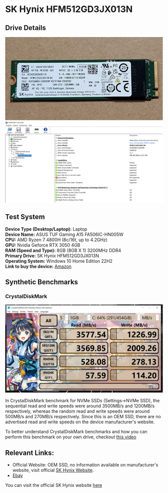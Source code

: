 # SK Hynix HFM512GD3JX013N

## Drive Details
![Alt text](drive.jpg)
![Alt text](hwinfo.png)


## Test System
**Device Type (Desktop/Laptop):** Laptop
<br>**Device Name:** ASUS TUF Gaming A15 FA506IC-HN005W
<br>**CPU:** AMD Ryzen 7 4800H (8c/16t, up to 4.2GHz)
<br>**GPU:** Nvidia Geforce RTX 3050 4GB
<br>**RAM (Speed and Type):** 8GB (8GB X 1) 3200MHz DDR4
<br>**Primary Drive:** SK Hynix HFM512GD3JX013N
<br>**Operating System:** Windows 10 Home Edition 22H2
<br>**Link to buy the device:** [Amazon](https://www.amazon.in/dp/B09RQKK6CZ)

## Synthetic Benchmarks

### CrystalDiskMark

![!\[Alt text\](<Screenshot 2024-01-28 122358-1.png>)](crystaldiskmark.png)

In CrystalDiskMark benchmark for NVMe SSDs (Settings->NVMe SSD), the sequential read and write speeds were around 3500MB/s and 1200MB/s respectively, whereas the random read and write speeds were around 500MB/s and 270MB/s respectively. Since this is an OEM SSD, there are no advertised read and write speeds on the device manufacturer's website.

To better understand CrystalDiskMark benchmarks and how you can perform this benchmark on your own drive, checkout [this video](https://www.youtube.com/watch?v=JI8QS74Xz38)

## Relevant Links:
 - Official Website: OEM SSD, no information available on manufacturer's website, visit official [SK Hynix Website](https://ssd.skhynix.com/).
 - [Ebay](https://www.ebay.com/itm/126277870270?itmmeta=01HPPMQ0HSXYRF81M45DYQJMGR&hash=item1d66bf62be:g:zrkAAOSwjdhloFPQ&itmprp=enc%3AAQAIAAAA8DiHbfaDYxG89kMHjJ5OdjsCpgIOF4K3yNDz4FXvr3%2FW%2FlXMgB9fRo3z%2F9Snb3lee4UHVyVXPUdr6uVqZeSNAVPllwjaeE9C3GlngWykC9mACVLtOATpb%2Fwjtie7TmrlDU7eUxrhyzLa4vetCboWIohkKKyKIK9hsNKeT3Z4OT%2FUvqMg4QijmIV%2FCEaen%2BLQT%2Fx2e5wnlbpnr6of15moqZ9fTmHFaH3FH8%2BsBV0liiG2n7ejVdaEijHTbHrhyyN6SoxWO0MJHcjuxHK7aj%2BiID3ww0u3pMDwjMWsoHCRJr9Bhq2jZcAQHLuIOSlODh3Fsw%3D%3D%7Ctkp%3ABFBM-ojc1LVj)

You can visit the official SK Hynix website [here](https://ssd.skhynix.com/)
